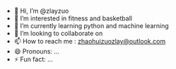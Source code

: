 - 👋 Hi, I’m @zlayzuo
- 👀 I’m interested in fitness and basketball
- 🌱 I’m currently learning python and machine learning
- 💞️ I’m looking to collaborate on 
- 📫 How to reach me : zhaohuizuozlay@outlook.com
- 😄 Pronouns: ...
- ⚡ Fun fact: ...

<!---
zlayzuo/zlayzuo is a ✨ special ✨ repository because its `README.md` (this file) appears on your GitHub profile.
You can click the Preview link to take a look at your changes.
--->
